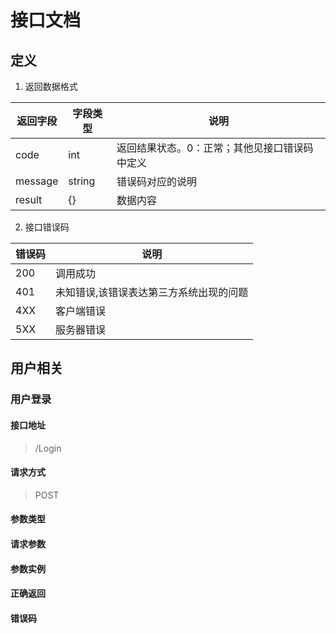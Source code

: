 # 接口文档

## 定义

1. 返回数据格式

| 返回字段 | 字段类型 | 说明                                          |
| -------- | -------- | --------------------------------------------- |
| code     | int      | 返回结果状态。0：正常；其他见接口错误码中定义 |
| message  | string   | 错误码对应的说明                              |
| result   | {}       | 数据内容                                      |

2. 接口错误码

| 错误码 | 说明                                    |
| ------ | --------------------------------------- |
| 200    | 调用成功                                |
| 401    | 未知错误,该错误表达第三方系统出现的问题 |
| 4XX    | 客户端错误                              |
| 5XX    | 服务器错误                              |

## 用户相关

### 用户登录

#### 接口地址

> /Login

#### 请求方式

> POST

#### 参数类型

#### 请求参数

#### 参数实例

#### 正确返回

#### 错误码



